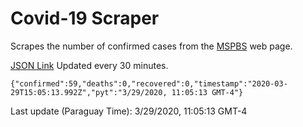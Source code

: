 # Covid-19 Scraper

Scrapes the number of confirmed cases from the [MSPBS](https://www.mspbs.gov.py/covid-19.php) web page.

[JSON Link](https://jmayalag.github.io/covid19-scrape/cases.json)
Updated every 30 minutes.
```
{"confirmed":59,"deaths":0,"recovered":0,"timestamp":"2020-03-29T15:05:13.992Z","pyt":"3/29/2020, 11:05:13 GMT-4"}
```
Last update (Paraguay Time): 3/29/2020, 11:05:13 GMT-4